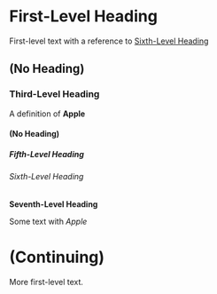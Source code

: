 # First-Level Heading

First-level text with a reference to [Sixth-Level Heading](#Sixth-Level_Heading)

## (No Heading)

### Third-Level Heading

A definition of **Apple**

#### (No Heading)

##### Fifth-Level Heading

###### Sixth-Level Heading

**Seventh-Level Heading**

Some text with _Apple_

# (Continuing)

More first-level text.
